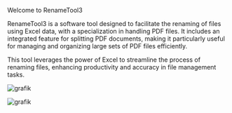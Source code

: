 Welcome to RenameTool3 

RenameTool3 is a software tool designed to facilitate the renaming of files using Excel data, with a specialization in handling PDF files. 
It includes an integrated feature for splitting PDF documents, making it particularly useful for managing and organizing large sets of PDF files efficiently. 

This tool leverages the power of Excel to streamline the process of renaming files, enhancing productivity and accuracy in file management tasks.


![grafik](https://github.com/vikingjunior12/RenameTool3/assets/123122329/152eb745-60a3-4cdc-93f8-1b585f9a2336)



![grafik](https://github.com/vikingjunior12/RenameTool3/assets/123122329/3ed34370-4435-40cb-b2d9-4cbfd7b540c6)
